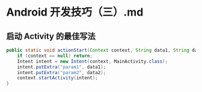 # Android 开发技巧（三）.md

## 启动 Activity 的最佳写法

```java
public static void actionStart(Context context, String data1, String data2) {
    if (context == null) return;
    Intent intent = new Intent(context, MainActivity.class);
    intent.putExtra("param1", data1);
    intent.putExtra("param2", data2);
    context.startActivity(intent);
}
```
